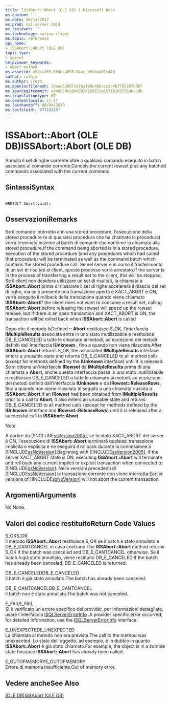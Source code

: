 ```yaml
---
title: ISSAbort::Abort (OLE DB) | Microsoft Docs
ms.custom: ''
ms.date: 06/13/2017
ms.prod: sql-server-2014
ms.reviewer: ''
ms.technology: native-client
ms.topic: reference
api_name:
- ISSAbort::Abort (OLE DB)
topic_type:
- apiref
helpviewer_keywords:
- Abort method
ms.assetid: a5bca169-694b-4895-84ac-e8fba491e479
author: rothja
ms.author: jroth
ms.openlocfilehash: 3daad53087c876af8dc46bccc9c4bf7952976067
ms.sourcegitcommit: ad4d92dce894592a259721a1571b1d8736abacdb
ms.translationtype: MT
ms.contentlocale: it-IT
ms.lasthandoff: 08/04/2020
ms.locfileid: "87718119"
---
```

# <a name="issabortabort-ole-db"></a><span data-ttu-id="7634a-102">ISSAbort::Abort (OLE DB)</span><span class="sxs-lookup"><span data-stu-id="7634a-102">ISSAbort::Abort (OLE DB)</span></span>
  <span data-ttu-id="7634a-103">Annulla il set di righe corrente oltre a qualsiasi comando eseguito in batch associato al comando corrente.</span><span class="sxs-lookup"><span data-stu-id="7634a-103">Cancels the current rowset plus any batched commands associated with the current command.</span></span>  
  
## <a name="syntax"></a><span data-ttu-id="7634a-104">Sintassi</span><span class="sxs-lookup"><span data-stu-id="7634a-104">Syntax</span></span>  
  
```  
  
HRESULT Abort(void);  
```  
  
## <a name="remarks"></a><span data-ttu-id="7634a-105">Osservazioni</span><span class="sxs-lookup"><span data-stu-id="7634a-105">Remarks</span></span>  
 <span data-ttu-id="7634a-106">Se il comando interrotto è in una stored procedure, l'esecuzione della stored procedure (e di qualsiasi procedura che ha chiamato la procedura) verrà terminata insieme al batch di comandi che contiene la chiamata alla stored procedure.</span><span class="sxs-lookup"><span data-stu-id="7634a-106">If the command being aborted is in a stored procedure, execution of the stored procedure (and any procedures which had called that procedure) will be terminated as well as the command batch which contains the stored procedure call.</span></span> <span data-ttu-id="7634a-107">Se nel server è in corso il trasferimento di un set di risultati al client, questo processo verrà arrestato.</span><span class="sxs-lookup"><span data-stu-id="7634a-107">If the server is in the process of transferring a result set to the client, this will be stopped.</span></span> <span data-ttu-id="7634a-108">Se il client non desidera utilizzare un set di risultati, la chiamata a **ISSAbort::Abort** prima di rilasciare il set di righe accelererà il rilascio del set di righe, ma se è presente una transazione aperta e XACT_ABORT è ON, verrà eseguito il rollback della transazione quando viene chiamato **ISSAbort::Abort**</span><span class="sxs-lookup"><span data-stu-id="7634a-108">If the client does not want to consume a result set, calling **ISSAbort::Abort** before releasing the rowset will speed up the rowset release, but if there is an open transaction and XACT_ABORT is ON, the transaction will be rolled back when **ISSAbort::Abort** is called</span></span>  
  
 <span data-ttu-id="7634a-109">Dopo che il metodo IsDefined **:: Abort** restituisce S_OK, l'interfaccia **IMultipleResults** associata entra in uno stato inutilizzabile e restituisce DB_E_CANCELED a tutte le chiamate ai metodi, ad eccezione dei metodi definiti dall'interfaccia **IUnknown** , fino a quando non viene rilasciata.</span><span class="sxs-lookup"><span data-stu-id="7634a-109">After **ISSAbort::Abort** returns S_OK, the associated **IMultipleResults** interface enters a unusable state and returns DB_E_CANCELED to all method calls (except for methods defined by the **IUnknown** interface) until it is released.</span></span> <span data-ttu-id="7634a-110">Se si ottiene un'interfaccia **IRowset** da **IMultipleResults** prima di una chiamata a **Abort**, anche questa interfaccia passa in uno stato inutilizzabile e restituisce DB_E_CANCELED a tutte le chiamate ai metodi, ad eccezione dei metodi definiti dall'interfaccia **IUnknown** e da **IRowset::ReleaseRows**, fino a quando non viene rilasciata in seguito a una chiamata riuscita a **ISSAbort::Abort**.</span><span class="sxs-lookup"><span data-stu-id="7634a-110">If an **IRowset** had been obtained from **IMultipleResults** prior to a call to **Abort**, it also enters an unusable state and returns DB_E_CANCELED to all method calls (except for methods defined by the **IUnknown** interface and **IRowset::ReleaseRows**) until it is released after a successful call to **ISSAbort::Abort**.</span></span>  
  
> [!NOTE]  
>  <span data-ttu-id="7634a-111">A partire da [!INCLUDE[ssVersion2005](../../includes/ssversion2005-md.md)], se lo stato XACT_ABORT del server è ON, l'esecuzione di **ISSAbort::Abort** terminerà qualsiasi transazione implicita o esplicita e ne eseguirà il rollback durante la connessione a [!INCLUDE[ssNoVersion](../../includes/ssnoversion-md.md)].</span><span class="sxs-lookup"><span data-stu-id="7634a-111">Beginning with [!INCLUDE[ssVersion2005](../../includes/ssversion2005-md.md)], if the server XACT_ABORT state is ON, executing **ISSAbort::Abort** will terminate and roll back any current implicit or explicit transaction when connected to [!INCLUDE[ssNoVersion](../../includes/ssnoversion-md.md)].</span></span> <span data-ttu-id="7634a-112">Nelle versioni precedenti di [!INCLUDE[ssNoVersion](../../includes/ssnoversion-md.md)] la transazione corrente non viene interrotta.</span><span class="sxs-lookup"><span data-stu-id="7634a-112">Earlier versions of [!INCLUDE[ssNoVersion](../../includes/ssnoversion-md.md)] will not abort the current transaction.</span></span>  
  
## <a name="arguments"></a><span data-ttu-id="7634a-113">Argomenti</span><span class="sxs-lookup"><span data-stu-id="7634a-113">Arguments</span></span>  
 <span data-ttu-id="7634a-114">No.</span><span class="sxs-lookup"><span data-stu-id="7634a-114">None.</span></span>  
  
## <a name="return-code-values"></a><span data-ttu-id="7634a-115">Valori del codice restituito</span><span class="sxs-lookup"><span data-stu-id="7634a-115">Return Code Values</span></span>  
 <span data-ttu-id="7634a-116">S_OK</span><span class="sxs-lookup"><span data-stu-id="7634a-116">S_OK</span></span>  
 <span data-ttu-id="7634a-117">Il metodo **ISSAbort::Abort** restituisce S_OK se il batch è stato annullato e DB_E_CANTCANCEL in caso contrario.</span><span class="sxs-lookup"><span data-stu-id="7634a-117">The **ISSAbort::Abort** method returns S_OK if the batch was canceled and DB_E_CANTCANCEL otherwise.</span></span> <span data-ttu-id="7634a-118">Se il batch è già stato annullato, viene restituito DB_E_CANCELED.</span><span class="sxs-lookup"><span data-stu-id="7634a-118">If the batch has already been canceled, DB_E_CANCELED is returned.</span></span>  
  
 <span data-ttu-id="7634a-119">DB_E_CANCELED</span><span class="sxs-lookup"><span data-stu-id="7634a-119">DB_E_CANCELED</span></span>  
 <span data-ttu-id="7634a-120">Il batch è già stato annullato.</span><span class="sxs-lookup"><span data-stu-id="7634a-120">The batch has already been canceled.</span></span>  
  
 <span data-ttu-id="7634a-121">DB_E_CANTCANCEL</span><span class="sxs-lookup"><span data-stu-id="7634a-121">DB_E_CANTCANCEL</span></span>  
 <span data-ttu-id="7634a-122">Il batch non è stato annullato.</span><span class="sxs-lookup"><span data-stu-id="7634a-122">The batch was not canceled.</span></span>  
  
 <span data-ttu-id="7634a-123">E_FAIL</span><span class="sxs-lookup"><span data-stu-id="7634a-123">E_FAIL</span></span>  
 <span data-ttu-id="7634a-124">Si è verificato un errore specifico del provider. per informazioni dettagliate, usare l'interfaccia [ISQLServerErrorInfo](../../database-engine/dev-guide/isqlservererrorinfo-ole-db.md) .</span><span class="sxs-lookup"><span data-stu-id="7634a-124">A provider specific error occurred; for detailed information, use the [ISQLServerErrorInfo](../../database-engine/dev-guide/isqlservererrorinfo-ole-db.md) interface.</span></span>  
  
 <span data-ttu-id="7634a-125">E_UNEXPECTED</span><span class="sxs-lookup"><span data-stu-id="7634a-125">E_UNEXPECTED</span></span>  
 <span data-ttu-id="7634a-126">La chiamata al metodo non era prevista.</span><span class="sxs-lookup"><span data-stu-id="7634a-126">The call to the method was unexpected.</span></span> <span data-ttu-id="7634a-127">Lo stato dell'oggetto, ad esempio, è in dubbio in quanto **ISSAbort::Abort** è già stato chiamato.</span><span class="sxs-lookup"><span data-stu-id="7634a-127">For example, the object is in a zombie state because **ISSAbort::Abort** has already been called.</span></span>  
  
 <span data-ttu-id="7634a-128">E_OUTOFMEMORY</span><span class="sxs-lookup"><span data-stu-id="7634a-128">E_OUTOFMEMORY</span></span>  
 <span data-ttu-id="7634a-129">Errore di memoria insufficiente.</span><span class="sxs-lookup"><span data-stu-id="7634a-129">Out of memory error.</span></span>  
  
## <a name="see-also"></a><span data-ttu-id="7634a-130">Vedere anche</span><span class="sxs-lookup"><span data-stu-id="7634a-130">See Also</span></span>  
 [<span data-ttu-id="7634a-131">&#40;OLE DB&#41;</span><span class="sxs-lookup"><span data-stu-id="7634a-131">ISSAbort &#40;OLE DB&#41;</span></span>](../../database-engine/dev-guide/issabort-ole-db.md)  
  
  
